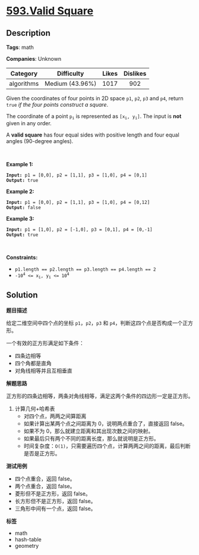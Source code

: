 # [593.Valid Square](https://leetcode.com/problems/valid-square/description/)

## Description

**Tags**: math

**Companies**: Unknown

|  Category  |   Difficulty    | Likes | Dislikes |
| :--------: | :-------------: | :---: | :------: |
| algorithms | Medium (43.96%) | 1017  |   902    |

<p>Given the coordinates of four points in 2D space <code>p1</code>, <code>p2</code>, <code>p3</code> and <code>p4</code>, return <code>true</code> <em>if the four points construct a square</em>.</p>
<p>The coordinate of a point <code>p<sub>i</sub></code> is represented as <code>[x<sub>i</sub>, y<sub>i</sub>]</code>. The input is <strong>not</strong> given in any order.</p>
<p>A <strong>valid square</strong> has four equal sides with positive length and four equal angles (90-degree angles).</p>
<p>&nbsp;</p>
<p><strong class="example">Example 1:</strong></p>
<pre><code><strong>Input:</strong> p1 = [0,0], p2 = [1,1], p3 = [1,0], p4 = [0,1]
<strong>Output:</strong> true</code></pre>
<p><strong class="example">Example 2:</strong></p>
<pre><code><strong>Input:</strong> p1 = [0,0], p2 = [1,1], p3 = [1,0], p4 = [0,12]
<strong>Output:</strong> false</code></pre>
<p><strong class="example">Example 3:</strong></p>
<pre><code><strong>Input:</strong> p1 = [1,0], p2 = [-1,0], p3 = [0,1], p4 = [0,-1]
<strong>Output:</strong> true</code></pre>
<p>&nbsp;</p>
<p><strong>Constraints:</strong></p>
<ul>
  <li><code>p1.length == p2.length == p3.length == p4.length == 2</code></li>
  <li><code>-10<sup>4</sup> &lt;= x<sub>i</sub>, y<sub>i</sub> &lt;= 10<sup>4</sup></code></li>
</ul>

## Solution

**题目描述**

给定二维空间中四个点的坐标 `p1`，`p2`，`p3` 和 `p4`，判断这四个点是否构成一个正方形。

一个有效的正方形满足如下条件：

- 四条边相等
- 四个角都是直角
- 对角线相等并且互相垂直

**解题思路**

正方形的四条边相等，两条对角线相等，满足这两个条件的四边形一定是正方形。

1. 计算几何+哈希表
   - 对四个点，两两之间算距离
   - 如果计算出某两个点之间距离为 0，说明两点重合了，直接返回 false。
   - 如果不为 0，那么就建立距离和其出现次数之间的映射。
   - 如果最后只有两个不同的距离长度，那么就说明是正方形。
   - 时间复杂度：`O(1)`，只需要遍历四个点，计算两两之间的距离，最后判断是否是正方形。

**测试用例**

- 四个点重合，返回 false。
- 两个点重合，返回 false。
- 菱形但不是正方形，返回 false。
- 长方形但不是正方形，返回 false。
- 三角形中间有一个点，返回 false。

**标签**

- math
- hash-table
- geometry
